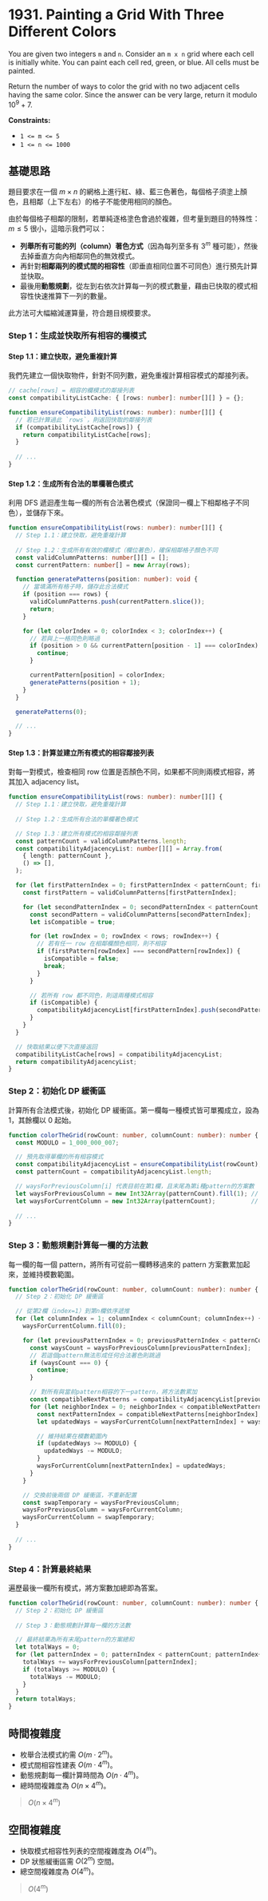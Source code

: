# 1931. Painting a Grid With Three Different Colors

You are given two integers `m` and `n`. 
Consider an `m x n` grid where each cell is initially white. 
You can paint each cell red, green, or blue. All cells must be painted.

Return the number of ways to color the grid with no two adjacent cells having the same color. 
Since the answer can be very large, return it modulo $10^9 + 7$.

**Constraints:**

- `1 <= m <= 5`
- `1 <= n <= 1000`

## 基礎思路

題目要求在一個 $m \times n$ 的網格上進行紅、綠、藍三色著色，每個格子須塗上顏色，且相鄰（上下左右）的格子不能使用相同的顏色。

由於每個格子相鄰的限制，若單純逐格塗色會過於複雜，但考量到題目的特殊性：$m \leq 5$ 很小，這暗示我們可以：

- **列舉所有可能的列（column）著色方式**（因為每列至多有 $3^m$ 種可能），然後去掉垂直方向內相鄰同色的無效模式。
- 再針對**相鄰兩列的模式間的相容性**（即垂直相同位置不可同色）進行預先計算並快取。
- 最後用**動態規劃**，從左到右依次計算每一列的模式數量，藉由已快取的模式相容性快速推算下一列的數量。

此方法可大幅縮減運算量，符合題目規模要求。

### Step 1：生成並快取所有相容的欄模式

#### Step 1.1：建立快取，避免重複計算

我們先建立一個快取物件，針對不同列數，避免重複計算相容模式的鄰接列表。

```typescript
// cache[rows] = 相容的欄模式的鄰接列表
const compatibilityListCache: { [rows: number]: number[][] } = {};

function ensureCompatibilityList(rows: number): number[][] {
  // 若已計算過此 `rows`，則返回快取的鄰接列表
  if (compatibilityListCache[rows]) {
    return compatibilityListCache[rows];
  }
  
  // ...
}
```

#### Step 1.2：生成所有合法的單欄著色模式

利用 DFS 遞迴產生每一欄的所有合法著色模式（保證同一欄上下相鄰格子不同色），並儲存下來。

```typescript
function ensureCompatibilityList(rows: number): number[][] {
  // Step 1.1：建立快取，避免重複計算
  
  // Step 1.2：生成所有有效的欄模式（欄位著色），確保相鄰格子顏色不同
  const validColumnPatterns: number[][] = [];
  const currentPattern: number[] = new Array(rows);

  function generatePatterns(position: number): void {
    // 當填滿所有格子時，儲存此合法模式
    if (position === rows) {
      validColumnPatterns.push(currentPattern.slice());
      return;
    }

    for (let colorIndex = 0; colorIndex < 3; colorIndex++) {
      // 若與上一格同色則略過
      if (position > 0 && currentPattern[position - 1] === colorIndex) {
        continue;
      }

      currentPattern[position] = colorIndex;
      generatePatterns(position + 1);
    }
  }

  generatePatterns(0);

  // ...
}
```

#### Step 1.3：計算並建立所有模式的相容鄰接列表

對每一對模式，檢查相同 row 位置是否顏色不同，如果都不同則兩模式相容，將其加入 adjacency list。

```typescript
function ensureCompatibilityList(rows: number): number[][] {
  // Step 1.1：建立快取，避免重複計算
  
  // Step 1.2：生成所有合法的單欄著色模式

  // Step 1.3：建立所有模式的相容鄰接列表
  const patternCount = validColumnPatterns.length;
  const compatibilityAdjacencyList: number[][] = Array.from(
    { length: patternCount },
    () => [],
  );

  for (let firstPatternIndex = 0; firstPatternIndex < patternCount; firstPatternIndex++) {
    const firstPattern = validColumnPatterns[firstPatternIndex];

    for (let secondPatternIndex = 0; secondPatternIndex < patternCount; secondPatternIndex++) {
      const secondPattern = validColumnPatterns[secondPatternIndex];
      let isCompatible = true;

      for (let rowIndex = 0; rowIndex < rows; rowIndex++) {
        // 若有任一 row 在相鄰欄顏色相同，則不相容
        if (firstPattern[rowIndex] === secondPattern[rowIndex]) {
          isCompatible = false;
          break;
        }
      }

      // 若所有 row 都不同色，則這兩種模式相容
      if (isCompatible) {
        compatibilityAdjacencyList[firstPatternIndex].push(secondPatternIndex);
      }
    }
  }

  // 快取結果以便下次直接返回
  compatibilityListCache[rows] = compatibilityAdjacencyList;
  return compatibilityAdjacencyList;
}
```

### Step 2：初始化 DP 緩衝區

計算所有合法模式後，初始化 DP 緩衝區。第一欄每一種模式皆可單獨成立，設為 1，其餘欄以 0 起始。

```typescript
function colorTheGrid(rowCount: number, columnCount: number): number {
  const MODULO = 1_000_000_007;

  // 預先取得單欄的所有相容模式
  const compatibilityAdjacencyList = ensureCompatibilityList(rowCount);
  const patternCount = compatibilityAdjacencyList.length;

  // waysForPreviousColumn[i] 代表目前在第1欄，且末尾為第i種pattern的方案數
  let waysForPreviousColumn = new Int32Array(patternCount).fill(1); // 第一欄所有模式均有效
  let waysForCurrentColumn = new Int32Array(patternCount);          // 暫存新欄狀態
  
  // ...
}
```

### Step 3：動態規劃計算每一欄的方法數

每一欄的每一個 pattern，將所有可從前一欄轉移過來的 pattern 方案數累加起來，並維持模數範圍。

```typescript
function colorTheGrid(rowCount: number, columnCount: number): number {
  // Step 2：初始化 DP 緩衝區

  // 從第2欄（index=1）到第n欄依序遞推
  for (let columnIndex = 1; columnIndex < columnCount; columnIndex++) {
    waysForCurrentColumn.fill(0);

    for (let previousPatternIndex = 0; previousPatternIndex < patternCount; previousPatternIndex++) {
      const waysCount = waysForPreviousColumn[previousPatternIndex];
      // 若這個pattern無法形成任何合法著色則跳過
      if (waysCount === 0) {
        continue;
      }

      // 對所有與當前pattern相容的下一pattern，將方法數累加
      const compatibleNextPatterns = compatibilityAdjacencyList[previousPatternIndex];
      for (let neighborIndex = 0; neighborIndex < compatibleNextPatterns.length; neighborIndex++) {
        const nextPatternIndex = compatibleNextPatterns[neighborIndex];
        let updatedWays = waysForCurrentColumn[nextPatternIndex] + waysCount;

        // 維持結果在模數範圍內
        if (updatedWays >= MODULO) {
          updatedWays -= MODULO;
        }
        waysForCurrentColumn[nextPatternIndex] = updatedWays;
      }
    }

    // 交換前後兩個 DP 緩衝區，不重新配置
    const swapTemporary = waysForPreviousColumn;
    waysForPreviousColumn = waysForCurrentColumn;
    waysForCurrentColumn = swapTemporary;
  }
  
  // ...
}
```

### Step 4：計算最終結果

遍歷最後一欄所有模式，將方案數加總即為答案。

```typescript
function colorTheGrid(rowCount: number, columnCount: number): number {
  // Step 2：初始化 DP 緩衝區
  
  // Step 3：動態規劃計算每一欄的方法數

  // 最終結果為所有末尾pattern的方案總和
  let totalWays = 0;
  for (let patternIndex = 0; patternIndex < patternCount; patternIndex++) {
    totalWays += waysForPreviousColumn[patternIndex];
    if (totalWays >= MODULO) {
      totalWays -= MODULO;
    }
  }
  return totalWays;
}
```

## 時間複雜度

- 枚舉合法模式約需 $O(m \cdot 2^m)$。
- 模式間相容性建表 $O(m \cdot 4^m)$。
- 動態規劃每一欄計算時間為 $O(n \cdot 4^m)$。
- 總時間複雜度為 $O(n \times 4^m)$。

> $O(n \times 4^m)$

## 空間複雜度

- 快取模式相容性列表的空間複雜度為 $O(4^m)$。
- DP 狀態緩衝區需 $O(2^m)$ 空間。
- 總空間複雜度為 $O(4^m)$。

> $O(4^m)$
